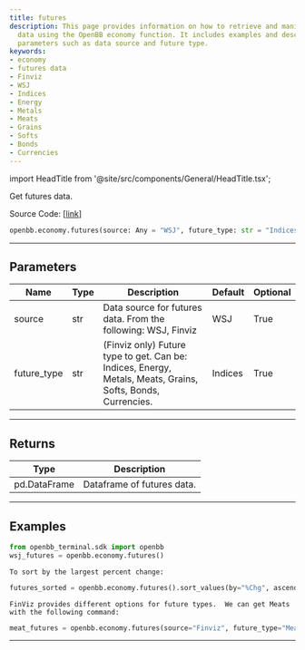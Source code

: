 ```yaml
---
title: futures
description: This page provides information on how to retrieve and manipulate futures
  data using the OpenBB economy function. It includes examples and descriptions for
  parameters such as data source and future type.
keywords:
- economy
- futures data
- Finviz
- WSJ
- Indices
- Energy
- Metals
- Meats
- Grains
- Softs
- Bonds
- Currencies
---
```


import HeadTitle from '@site/src/components/General/HeadTitle.tsx';

<HeadTitle title="economy.futures - Reference | OpenBB SDK Docs" />

Get futures data.

Source Code: [[link](https://github.com/OpenBB-finance/OpenBBTerminal/tree/main/openbb_terminal/economy/sdk_helpers.py#L9)]

```python wordwrap
openbb.economy.futures(source: Any = "WSJ", future_type: str = "Indices")
```

---

## Parameters

| Name | Type | Description | Default | Optional |
| ---- | ---- | ----------- | ------- | -------- |
| source | str | Data source for futures data.  From the following: WSJ, Finviz | WSJ | True |
| future_type | str | (Finviz only) Future type to get.  Can be: Indices, Energy, Metals, Meats, Grains, Softs, Bonds, Currencies. | Indices | True |


---

## Returns

| Type | Description |
| ---- | ----------- |
| pd.DataFrame | Dataframe of futures data. |
---

## Examples

```python
from openbb_terminal.sdk import openbb
wsj_futures = openbb.economy.futures()
```

```
To sort by the largest percent change:
```
```python
futures_sorted = openbb.economy.futures().sort_values(by="%Chg", ascending=False)
```

```
FinViz provides different options for future types.  We can get Meats with the following command:
```
```python
meat_futures = openbb.economy.futures(source="Finviz", future_type="Meats")
```

---

